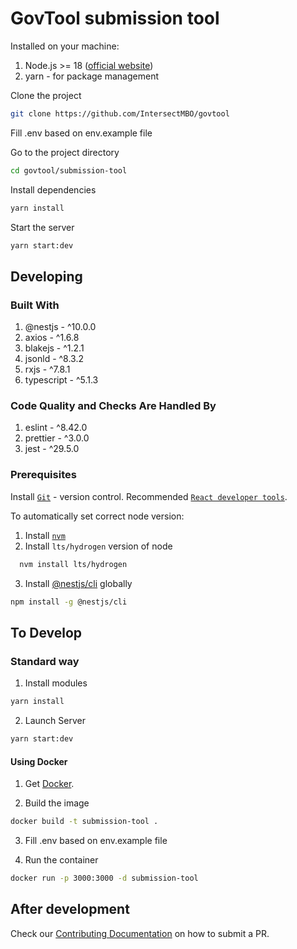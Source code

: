 # GovTool submission tool

Installed on your machine:

1. Node.js >= 18 ([official website](https://nodejs.org/en))
2. yarn - for package management

Clone the project

```bash
git clone https://github.com/IntersectMBO/govtool
```

Fill .env based on env.example file

Go to the project directory

```bash
cd govtool/submission-tool
```

Install dependencies

```bash
yarn install
```

Start the server

```bash
yarn start:dev
```

## Developing

### Built With

1. @nestjs - ^10.0.0
2. axios - ^1.6.8
3. blakejs - ^1.2.1
4. jsonld - ^8.3.2
5. rxjs - ^7.8.1
6. typescript - ^5.1.3

### Code Quality and Checks Are Handled By

1. eslint - ^8.42.0
2. prettier - ^3.0.0
3. jest - ^29.5.0

### Prerequisites

Install [`Git`](https://git-scm.com/) - version control.
Recommended [`React developer tools`](https://react.dev/learn/react-developer-tools).

To automatically set correct node version:

1. Install [`nvm`](https://github.com/nvm-sh/nvm)
2. Install `lts/hydrogen` version of node

```bash
  nvm install lts/hydrogen
```

3. Install [@nestjs/cli](https://docs.nestjs.com/cli/overview) globally

```bash
npm install -g @nestjs/cli
```

## To Develop

### Standard way

1. Install modules

```bash
yarn install
```

2. Launch Server

```bash
yarn start:dev
```

#### Using Docker

1. Get [Docker](https://www.docker.com/).

2. Build the image

```bash
docker build -t submission-tool .
```

3. Fill .env based on env.example file

4. Run the container

```bash
docker run -p 3000:3000 -d submission-tool
```

## After development

Check our [Contributing Documentation](../../CONTRIBUTING.md) on how to submit a PR.
